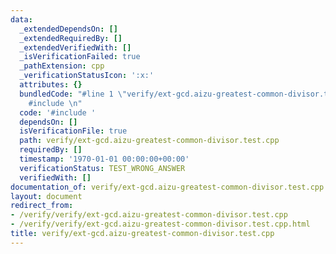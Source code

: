 ```yaml
---
data:
  _extendedDependsOn: []
  _extendedRequiredBy: []
  _extendedVerifiedWith: []
  _isVerificationFailed: true
  _pathExtension: cpp
  _verificationStatusIcon: ':x:'
  attributes: {}
  bundledCode: "#line 1 \"verify/ext-gcd.aizu-greatest-common-divisor.test.cpp\"\n\
    #include \n"
  code: '#include '
  dependsOn: []
  isVerificationFile: true
  path: verify/ext-gcd.aizu-greatest-common-divisor.test.cpp
  requiredBy: []
  timestamp: '1970-01-01 00:00:00+00:00'
  verificationStatus: TEST_WRONG_ANSWER
  verifiedWith: []
documentation_of: verify/ext-gcd.aizu-greatest-common-divisor.test.cpp
layout: document
redirect_from:
- /verify/verify/ext-gcd.aizu-greatest-common-divisor.test.cpp
- /verify/verify/ext-gcd.aizu-greatest-common-divisor.test.cpp.html
title: verify/ext-gcd.aizu-greatest-common-divisor.test.cpp
---
```

